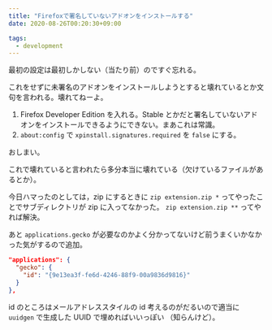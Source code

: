 ```yaml
---
title: "Firefoxで署名していないアドオンをインストールする"
date: 2020-08-26T00:20:30+09:00

tags:
  - development
---
```


最初の設定は最初しかしない（当たり前）のですぐ忘れる。

これをせずに未署名のアドオンをインストールしようとすると壊れているとか文句を言われる。壊れてねーよ。

1. Firefox Developer Edition を入れる。Stable とかだと署名していないアドオンをインストールできるようにできない。まあこれは常識。
1. `about:config` で `xpinstall.signatures.required` を `false` にする。

おしまい。

これで壊れていると言われたら多分本当に壊れている（欠けているファイルがあるとか）。

今日ハマったのとしては，zip にするときに `zip extension.zip *` ってやったことでサブディレクトリが zip に入ってなかった。
`zip extension.zip **` ってやれば解決。

あと `applications.gecko` が必要なのかよく分かってないけど前うまくいかなかった気がするので追加。

```json
"applications": {
  "gecko": {
    "id": "{9e13ea3f-fe6d-4246-88f9-00a9836d9816}"
  }
},
```

id のところはメールアドレススタイルの id 考えるのがだるいので適当に `uuidgen` で生成した UUID で埋めればいいっぽい
（知らんけど）。
